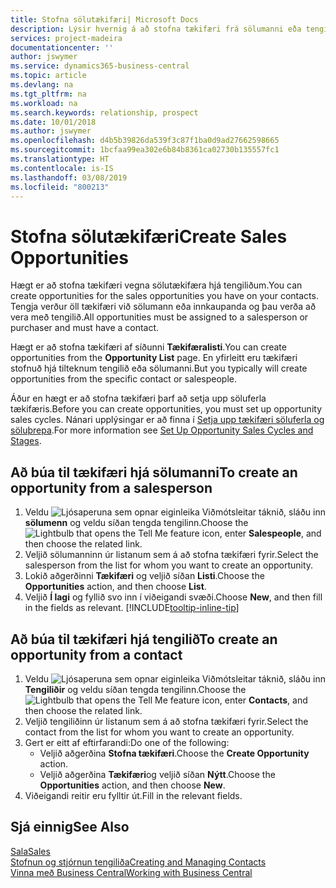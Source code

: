```yaml
---
title: Stofna sölutækifæri| Microsoft Docs
description: Lýsir hvernig á að stofna tækifæri frá sölumanni eða tengilið í Business Central.
services: project-madeira
documentationcenter: ''
author: jswymer
ms.service: dynamics365-business-central
ms.topic: article
ms.devlang: na
ms.tgt_pltfrm: na
ms.workload: na
ms.search.keywords: relationship, prospect
ms.date: 10/01/2018
ms.author: jswymer
ms.openlocfilehash: d4b5b39826da539f3c87f1ba0d9ad27662598665
ms.sourcegitcommit: 1bcfaa99ea302e6b84b8361ca02730b135557fc1
ms.translationtype: HT
ms.contentlocale: is-IS
ms.lasthandoff: 03/08/2019
ms.locfileid: "800213"
---
```

# <a name="create-sales-opportunities"></a><span data-ttu-id="5c6f6-103">Stofna sölutækifæri</span><span class="sxs-lookup"><span data-stu-id="5c6f6-103">Create Sales Opportunities</span></span>
<span data-ttu-id="5c6f6-104">Hægt er að stofna tækifæri vegna sölutækifæra hjá tengiliðum.</span><span class="sxs-lookup"><span data-stu-id="5c6f6-104">You can create opportunities for the sales opportunities you have on your contacts.</span></span> <span data-ttu-id="5c6f6-105">Tengja verður öll tækifæri við sölumann eða innkaupanda og þau verða að vera með tengilið.</span><span class="sxs-lookup"><span data-stu-id="5c6f6-105">All opportunities must be assigned to a salesperson or purchaser and must have a contact.</span></span>

<span data-ttu-id="5c6f6-106">Hægt er að stofna tækifæri af síðunni **Tækifæralisti**.</span><span class="sxs-lookup"><span data-stu-id="5c6f6-106">You can create opportunities from the **Opportunity List** page.</span></span> <span data-ttu-id="5c6f6-107">En yfirleitt eru tækifæri stofnuð hjá tilteknum tengilið eða sölumanni.</span><span class="sxs-lookup"><span data-stu-id="5c6f6-107">But you typically will create opportunities from the specific contact or salespeople.</span></span>

<span data-ttu-id="5c6f6-108">Áður en hægt er að stofna tækifæri þarf að setja upp söluferla tækifæris.</span><span class="sxs-lookup"><span data-stu-id="5c6f6-108">Before you can create opportunities, you must set up opportunity sales cycles.</span></span> <span data-ttu-id="5c6f6-109">Nánari upplýsingar er að finna í [Setja upp tækifæri söluferla og söluþrepa](marketing-how-setup-opportunity-sales-cycles-stages.md).</span><span class="sxs-lookup"><span data-stu-id="5c6f6-109">For more information see [Set Up Opportunity Sales Cycles and Stages](marketing-how-setup-opportunity-sales-cycles-stages.md).</span></span>

## <a name="to-create-an-opportunity-from-a-salesperson"></a><span data-ttu-id="5c6f6-110">Að búa til tækifæri hjá sölumanni</span><span class="sxs-lookup"><span data-stu-id="5c6f6-110">To create an opportunity from a salesperson</span></span>
1. <span data-ttu-id="5c6f6-111">Veldu ![Ljósaperuna sem opnar eiginleika Viðmótsleitar](media/ui-search/search_small.png "Segðu mér hvað þú vilt gera") táknið, sláðu inn **sölumenn** og veldu síðan tengda tengilinn.</span><span class="sxs-lookup"><span data-stu-id="5c6f6-111">Choose the ![Lightbulb that opens the Tell Me feature](media/ui-search/search_small.png "Tell me what you want to do") icon, enter **Salespeople**, and then choose the related link.</span></span>
2. <span data-ttu-id="5c6f6-112">Veljið sölumanninn úr listanum sem á að stofna tækifæri fyrir.</span><span class="sxs-lookup"><span data-stu-id="5c6f6-112">Select the salesperson from the list for whom you want to create an opportunity.</span></span>
3. <span data-ttu-id="5c6f6-113">Lokið aðgerðinni **Tækifæri** og veljið síðan **Listi**.</span><span class="sxs-lookup"><span data-stu-id="5c6f6-113">Choose the **Opportunities** action, and then choose **List**.</span></span>
4. <span data-ttu-id="5c6f6-114">Veljið **Í lagi** og fyllið svo inn í viðeigandi svæði.</span><span class="sxs-lookup"><span data-stu-id="5c6f6-114">Choose **New**, and then fill in the fields as relevant.</span></span> [!INCLUDE[tooltip-inline-tip](includes/tooltip-inline-tip_md.md)]  



## <a name="to-create-an-opportunity-from-a-contact"></a><span data-ttu-id="5c6f6-115">Að búa til tækifæri hjá tengilið</span><span class="sxs-lookup"><span data-stu-id="5c6f6-115">To create an opportunity from a contact</span></span>
1. <span data-ttu-id="5c6f6-116">Veldu ![Ljósaperuna sem opnar eiginleika Viðmótsleitar](media/ui-search/search_small.png "Segðu mér hvað þú vilt gera") táknið, sláðu inn **Tengiliðir** og veldu síðan tengda tengilinn.</span><span class="sxs-lookup"><span data-stu-id="5c6f6-116">Choose the ![Lightbulb that opens the Tell Me feature](media/ui-search/search_small.png "Tell me what you want to do") icon, enter **Contacts**, and then choose the related link.</span></span>
2. <span data-ttu-id="5c6f6-117">Veljið tengiliðinn úr listanum sem á að stofna tækifæri fyrir.</span><span class="sxs-lookup"><span data-stu-id="5c6f6-117">Select the contact from the list for whom you want to create an opportunity.</span></span>
3. <span data-ttu-id="5c6f6-118">Gert er eitt af eftirfarandi:</span><span class="sxs-lookup"><span data-stu-id="5c6f6-118">Do one of the following:</span></span>
   * <span data-ttu-id="5c6f6-119">Veljið aðgerðina **Stofna tækifæri**.</span><span class="sxs-lookup"><span data-stu-id="5c6f6-119">Choose the **Create Opportunity** action.</span></span>
   * <span data-ttu-id="5c6f6-120">Veljið aðgerðina **Tækifæri**og veljið síðan **Nýtt**.</span><span class="sxs-lookup"><span data-stu-id="5c6f6-120">Choose the  **Opportunities** action, and then choose **New**.</span></span>
4. <span data-ttu-id="5c6f6-121">Viðeigandi reitir eru fylltir út.</span><span class="sxs-lookup"><span data-stu-id="5c6f6-121">Fill in the relevant fields.</span></span>

## <a name="see-also"></a><span data-ttu-id="5c6f6-122">Sjá einnig</span><span class="sxs-lookup"><span data-stu-id="5c6f6-122">See Also</span></span>
[<span data-ttu-id="5c6f6-123">Sala</span><span class="sxs-lookup"><span data-stu-id="5c6f6-123">Sales</span></span>](sales-manage-sales.md)  
[<span data-ttu-id="5c6f6-124">Stofnun og stjórnun tengiliða</span><span class="sxs-lookup"><span data-stu-id="5c6f6-124">Creating and Managing Contacts</span></span>](marketing-contacts.md)  
[<span data-ttu-id="5c6f6-125">Vinna með Business Central</span><span class="sxs-lookup"><span data-stu-id="5c6f6-125">Working with Business Central</span></span>](ui-work-product.md)
